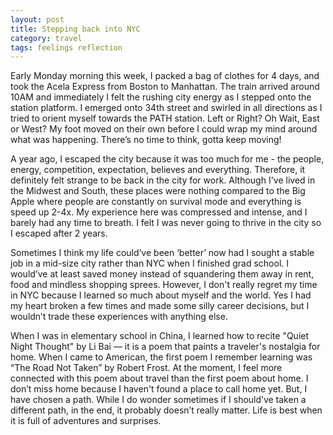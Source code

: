 ```yaml
---
layout: post
title: Stepping back into NYC
category: travel
tags: feelings reflection 
---
```

Early Monday morning this week, I packed a bag of clothes for 4 days, and took the Acela Express from Boston to Manhattan.  The train arrived around 10AM and immediately I felt the rushing city energy as I stepped onto the station platform. I emerged onto 34th street and swirled in all directions as I tried to orient myself towards the PATH station. Left or Right? Oh Wait, East or West? My foot moved on their own before I could wrap my mind around what was happening. There’s no time to think, gotta keep moving! 

A year ago, I escaped the city because it was too much for me - the people, energy, competition, expectation, believes and everything. Therefore, it definitely felt strange to be back in the city for work. Although I've lived in the Midwest and South, these places were nothing compared to the Big Apple where people are constantly on survival mode and everything is speed up 2-4x. My experience here was compressed and intense, and I barely had any time to breath. I felt I was never going to thrive in the city so I escaped after 2 years. 

Sometimes I think my life could’ve been ‘better’ now had I sought a stable job in a mid-size city rather than NYC when I finished grad school. I would’ve at least saved money instead of squandering them away in rent, food and mindless shopping sprees. However, I don't really regret my time in NYC because I learned so much about myself and the world. Yes I had my heart broken a few times and made some silly career decisions, but I wouldn’t trade these experiences with anything else. 

When I was in elementary school in China, I  learned how to recite "Quiet Night Thought" by Li Bai — it is a poem that paints a traveler's nostalgia for home. When I came to American, the first poem I remember learning was “The Road Not Taken” by Robert Frost. At the moment, I feel more connected with this poem about travel than the first poem about home. I don’t miss home because I haven't found a place to call home yet. But, I have chosen a path. While I do wonder sometimes if I should’ve taken a different path, in the end, it probably doesn’t really matter. Life is best when it is full of adventures and surprises.